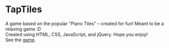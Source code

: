 # TapTiles
A game based on the popular "Piano Tiles" – created for fun! Meant to be a relaxing game :D
<br>
Created using HTML, CSS, JavaScript, and jQuery. Hope you enjoy!
<br>
See the <a href="https://alan-ma.github.io/TapTiles" target="_blank">game</a>.
